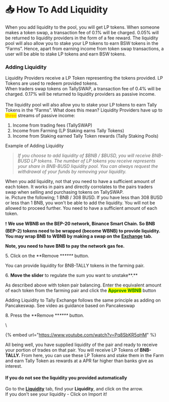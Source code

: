 # 📥 How To Add Liquidity

When you add liquidity to the pool, you will get LP tokens. When someone makes a token swap, a transaction fee of 0.1% will be charged. 0.05% will be returned to liquidity providers in the form of a fee reward. The liquidity pool will also allow you to stake your LP tokens to earn BSW tokens in the “Farms”. Hence, apart from earning income from token swap transactions, a user will be able to stake LP tokens and earn BSW tokens.&#x20;



### Adding Liquidity

Liquidity Providers receive a LP Token representing the tokens provided.  LP Tokens are used to redeem provided tokens.\
When traders swap tokens on TallySWAP, a transaction fee of 0.4% will be charged. 0.17% will be returned to liquidity providers as passive income. \
\
The liquidity pool will also allow you to stake your LP tokens to earn Tally Tokens in the “Farms”. What does this mean?  Liquidity Providers have up to <mark style="color:orange;">**three**</mark> streams of passive income:

1. Income from trading fees (TallySWAP)
2. Income from Farming (LP Staking earns Tally Tokens)
3. Income from Staking earned Tally Token rewards (Tally Staking Pools)

Example of Adding Liquidity

> _If you choose to add liquidity of $BNB / $BUSD, you will receive BNB-BUSD LP tokens. The number of LP tokens you receive represents your share in BNB-BUSD liquidity pool. You can always request the withdrawal of your funds by removing your liquidity._

When you add liquidity, not that you need to have a sufficient amount of each token. It works in pairs and directly corrolates to the pairs traders swap when selling and purchasing tokens on TallySWAP.  \
ie. Picture the following; 1 BNB / 308 BUSD. If you have less than 308 BUSD or less than 1 BNB, you won't be able to add the liquidity.  You will not be allowed to proceed further. You need to have a sufficient amount of each token.&#x20;

❗️ **We use WBNB on the BEP-20 network, Binance Smart Chain. So BNB (BEP-2) tokens need to be wrapped (become WBNB) to provide liquidity. You may wrap BNB to WBNB by making a swap on the** [**Exchange**](https://exchange.biswap.org/#/swap) **tab.**

**Note, you need to have BNB to pay the network gas fee.**

5\. Click on the **Remove **_****_ button.

You can provide liquidity for BNB-TALLY tokens in the farming pair.

6\. **Move the slider** to regulate the sum you want to unstake**.**

As described above with token pair balancing. Enter the equivalent amount of each token from the farming pair and click the <mark style="color:green;">**Approve WBNB**</mark> <mark style="color:green;"></mark><mark style="color:green;"></mark> button

Adding Liquidity to Tally Exchange follows the same principle as adding on Pancakeswap.  See video as guidance based on Pancakeswap

8\. Press the **Remove **_****_ button.

\


{% embed url="https://www.youtube.com/watch?v=Pq8SbKR5qHM" %}

All being well, you have supplied liquidity of the pair and ready to receive your portion of trades on that pair.  You will receive LP Tokens of **BNB-TALLY.**  From here, you can use these LP Tokens and stake them in the Farm and earn Tally Token as rewards at a APR far higher than banks give as interest. &#x20;

#### If you do not see the liquidity you provided automatically

&#x20;Go to the [**Liquidity**](https://exchange.biswap.org/#/pool) tab, find your **Liquidity**, and click on the arrow.\
If you don't see your liquidity - Click on Import it!

